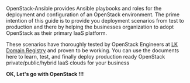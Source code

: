 OpenStack-Ansible provides Ansible playbooks and roles for the deployment and configuration of an OpenStack environment. The prime intention of this guide is to provide you deployment scenarios from test to production and there by helping the businesses organization to adopt OpenStack as their primary IaaS platform.

These scenarios have thoroughly tested by OpenStack Engineers at [LK Domain Registry](https://nic.lk/) and proven to be working. You can use the documents here to learn, test, and finally deploy production ready OpenStack private/public/hybrid IaaS clouds for your business

**OK, Let's go with OpenStack !!!**
